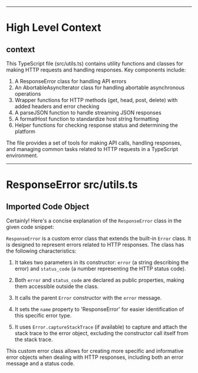 

  ---
# High Level Context
## context
This TypeScript file (src/utils.ts) contains utility functions and classes for making HTTP requests and handling responses. Key components include:

1. A ResponseError class for handling API errors
2. An AbortableAsyncIterator class for handling abortable asynchronous operations
3. Wrapper functions for HTTP methods (get, head, post, delete) with added headers and error checking
4. A parseJSON function to handle streaming JSON responses
5. A formatHost function to standardize host string formatting
6. Helper functions for checking response status and determining the platform

The file provides a set of tools for making API calls, handling responses, and managing common tasks related to HTTP requests in a TypeScript environment.

---
# ResponseError src/utils.ts
## Imported Code Object
Certainly! Here's a concise explanation of the `ResponseError` class in the given code snippet:

`ResponseError` is a custom error class that extends the built-in `Error` class. It is designed to represent errors related to HTTP responses. The class has the following characteristics:

1. It takes two parameters in its constructor: `error` (a string describing the error) and `status_code` (a number representing the HTTP status code).

2. Both `error` and `status_code` are declared as public properties, making them accessible outside the class.

3. It calls the parent `Error` constructor with the `error` message.

4. It sets the `name` property to 'ResponseError' for easier identification of this specific error type.

5. It uses `Error.captureStackTrace` (if available) to capture and attach the stack trace to the error object, excluding the constructor call itself from the stack trace.

This custom error class allows for creating more specific and informative error objects when dealing with HTTP responses, including both an error message and a status code.

  